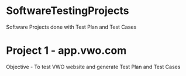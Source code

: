 # SoftwareTestingProjects
Software Projects done with Test Plan and Test Cases

# Project 1 - app.vwo.com
Objective - To test VWO website and generate Test Plan and Test Cases
